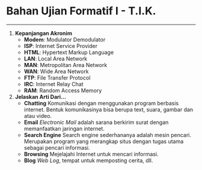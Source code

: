 # Bahan Ujian Formatif I - T.I.K.
---

1. **Kepanjangan Akronim**
   - **Modem**: Modulator Demodulator
   - **ISP**: Internet Service Provider
   - **HTML**: Hypertext Markup Language
   - **LAN**: Local Area Network
   - **MAN**: Metropolitan Area Network
   - **WAN**: Wide Area Network
   - **FTP**: File Transfer Protocol
   - **IRC**: Internet Relay Chat
   - **RAM**: Random Access Memory
2. **Jelaskan Arti Dari...**
   - **Chatting**
        Komunikasi dengan menggunakan program berbasis internet. Bentuk komunikasinya bisa berupa text, suara, gambar dan atau video.
    - **Email**
        *Electronic Mail* adalah sarana berkirim surat dengan memanfaatkan jaringan internet.
    - **Search Engine**
        Search engine sederhananya adalah mesin pencari. Merupakan program yang merangkap situs dengan tugas utama sebagai pencari informasi.
    - **Browsing**
        Mejelajahi Internet untuk mencari informasi.
    - **Blog**
        *Web Log*, tempat untuk memposting cerita, dll.
